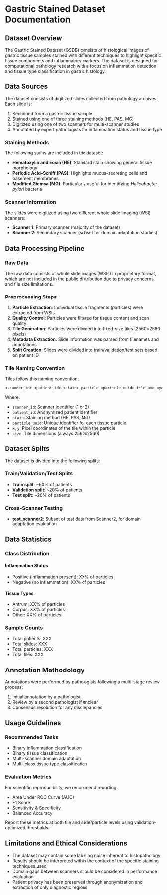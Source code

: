 # Gastric Stained Dataset Documentation

## Dataset Overview

The Gastric Stained Dataset (GSDB) consists of histological images of gastric tissue samples 
stained with different techniques to highlight specific tissue components and inflammatory markers.
The dataset is designed for computational pathology research with a focus on inflammation detection
and tissue type classification in gastric histology.

## Data Sources

The dataset consists of digitized slides collected from pathology archives. Each slide is:
1. Sectioned from a gastric tissue sample
2. Stained using one of three staining methods (HE, PAS, MG)
3. Digitized using one of two scanners for multi-scanner studies
4. Annotated by expert pathologists for inflammation status and tissue type

### Staining Methods

The following stains are included in the dataset:
- **Hematoxylin and Eosin (HE)**: Standard stain showing general tissue morphology
- **Periodic Acid–Schiff (PAS)**: Highlights mucus-secreting cells and basement membranes
- **Modified Giemsa (MG)**: Particularly useful for identifying *Helicobacter pylori* bacteria

### Scanner Information

The slides were digitized using two different whole slide imaging (WSI) scanners:
- **Scanner 1**: Primary scanner (majority of the dataset)
- **Scanner 2**: Secondary scanner (subset for domain adaptation studies)

## Data Processing Pipeline

### Raw Data
The raw data consists of whole slide images (WSIs) in proprietary format, which are not included
in the public distribution due to privacy concerns and file size limitations.

### Preprocessing Steps

1. **Particle Extraction**: Individual tissue fragments (particles) were extracted from WSIs
2. **Quality Control**: Particles were filtered for tissue content and scan quality
3. **Tile Generation**: Particles were divided into fixed-size tiles (2560×2560 pixels)
4. **Metadata Extraction**: Slide information was parsed from filenames and annotations
5. **Split Creation**: Slides were divided into train/validation/test sets based on patient ID

### Tile Naming Convention

Tiles follow this naming convention:
```
<scanner_id>_<patient_id>_<stain>_particle_<particle_uuid>_tile_<x>_<y>_size_<size>.png
```

Where:
- `scanner_id`: Scanner identifier (1 or 2)
- `patient_id`: Anonymized patient identifier
- `stain`: Staining method (HE, PAS, MG)
- `particle_uuid`: Unique identifier for each tissue particle
- `x`, `y`: Pixel coordinates of the tile within the particle
- `size`: Tile dimensions (always 2560x2560)

## Dataset Splits

The dataset is divided into the following splits:

### Train/Validation/Test Splits
- **Train split**: ~60% of patients
- **Validation split**: ~20% of patients 
- **Test split**: ~20% of patients

### Cross-Scanner Testing
- **test_scanner2**: Subset of test data from Scanner2, for domain adaptation evaluation

## Data Statistics

### Class Distribution

#### Inflammation Status
- Positive (inflammation present): XX% of particles
- Negative (no inflammation): XX% of particles

#### Tissue Types
- Antrum: XX% of particles
- Corpus: XX% of particles
- Other: XX% of particles

### Sample Counts
- Total patients: XXX
- Total slides: XXX
- Total particles: XXX
- Total tiles: XXX

## Annotation Methodology

Annotations were performed by pathologists following a multi-stage review process:

1. Initial annotation by a pathologist
2. Review by a second pathologist if unclear
3. Consensus resolution for any discrepancies

## Usage Guidelines

### Recommended Tasks
- Binary inflammation classification
- Binary tissue classification
- Multi-scanner domain adaptation
- Multi-class tissue type classification 

### Evaluation Metrics
For scientific reproducibility, we recommend reporting:
- Area Under ROC Curve (AUC)
- F1 Score
- Sensitivity & Specificity
- Balanced Accuracy

Report these metrics at both tile and slide/particle levels using validation-optimized thresholds.

## Limitations and Ethical Considerations

- The dataset may contain some labeling noise inherent to histopathology
- Results should be interpreted within the context of the specific staining techniques used
- Domain gaps between scanners should be considered in performance evaluation
- Patient privacy has been preserved through anonymization and extraction of only diagnostic regions